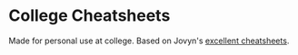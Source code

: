 # College Cheatsheets

Made for personal use at college. Based on Jovyn's [excellent cheatsheets](https://github.com/jovyntls/cheatsheets).

